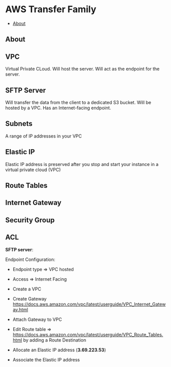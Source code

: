 # AWS Transfer Family

- [About](#about)

## About



## VPC

Virtual Private CLoud.
Will host the server.
Will act as the endpoint for the server.

## SFTP Server

Will transfer the data from the client to a dedicated S3 bucket.
Will be hosted by a VPC.
Has an Internet-facing endpoint.

## Subnets

A range of IP addresses in your VPC

## Elastic IP

Elastic IP address is preserved after you stop and start your instance in a virtual private cloud (VPC)

## Route Tables



## Internet Gateway



## Security Group



## ACL



**SFTP server**:

Endpoint Configuration:

- Endpoint type => VPC hosted
- Access => Internet Facing

- Create a VPC
- Create Gateway <https://docs.aws.amazon.com/vpc/latest/userguide/VPC_Internet_Gateway.html>
- Attach Gateway to VPC
- Edit Route table => <https://docs.aws.amazon.com/vpc/latest/userguide/VPC_Route_Tables.html> by adding a Route Destination
- Allocate an Elastic IP address (**3.69.223.53**)
- Associate the Elastic IP address
